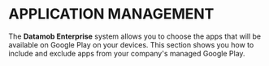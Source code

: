 # APPLICATION MANAGEMENT

The **Datamob Enterprise** system allows you to choose the apps that will be available on Google Play on your devices. This section shows you how to include and exclude apps from your company's managed Google Play.
